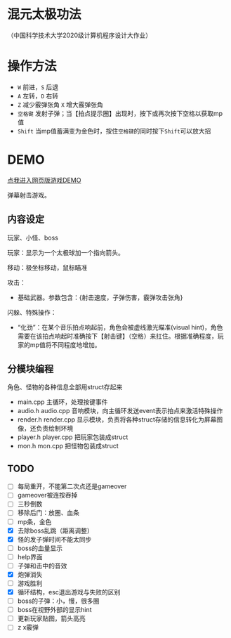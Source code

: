 # 混元太极功法
（中国科学技术大学2020级计算机程序设计大作业）

# 操作方法
- `W` 前进，`S` 后退
- `A` 左转，`D` 右转
- `Z` 减少霰弹张角 `X` 增大霰弹张角
- `空格键` 发射子弹；当【拍点提示圈】出现时，按下或再次按下空格以获取mp值
- `Shift` 当mp值蓄满变为金色时，按住`空格键`的同时按下`Shift`可以放大招

# DEMO
[点我进入网页版游戏DEMO](http://home.ustc.edu.cn/~wutianming)

弹幕射击游戏。

## 内容设定
玩家、小怪、boss

玩家：显示为一个太极球加一个指向箭头。

移动：极坐标移动，鼠标瞄准

攻击：
- 基础武器。参数包含：{射击速度，子弹伤害，霰弹攻击张角}

闪躲、特殊操作：
- “化劲”：在某个音乐拍点响起前，角色会被虚线激光瞄准(visual hint)，角色需要在该拍点响起时准确按下【射击键】（空格）来扛住。根据准确程度，玩家的mp值将不同程度地增加。

## 分模块编程
角色、怪物的各种信息全部用struct存起来
- main.cpp 主循环，处理按键事件
- audio.h audio.cpp 音响模块，向主循环发送event表示拍点来激活特殊操作
- render.h render.cpp 显示模块，负责将各种struct存储的信息转化为屏幕图像，还负责绘制环境
- player.h player.cpp 把玩家包装成struct
- mon.h mon.cpp 把怪物包装成struct

## TODO
- [ ] 每局重开，不能第二次点还是gameover
- [ ] gameover被连按吞掉
- [ ] 三秒倒数
- [ ] 移除后门：放圈、血条
- [ ] mp条，金色
- [X] 去除boss乱跳（距离调整）
- [X] 怪的发子弹时间不能太同步
- [ ] boss的血量显示
- [ ] help界面
- [ ] 子弹和击中的音效
- [X] 炮弹消失
- [ ] 游戏胜利
- [X] 循环结构，esc退出游戏与失败的区别
- [ ] boss的子弹：小，慢，很多圈
- [ ] boss在视野外部的显示hint
- [ ] 更新玩家贴图，箭头高亮
- [ ] z x霰弹
